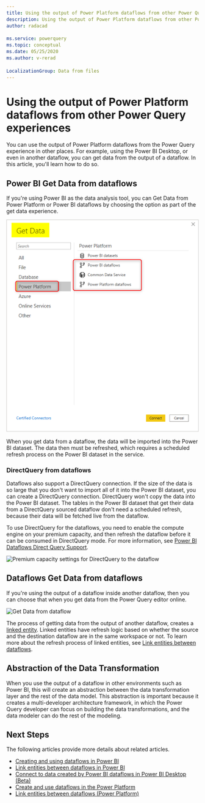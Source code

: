 ```yaml
---
title: Using the output of Power Platform dataflows from other Power Query experiences
description: Using the output of Power Platform dataflows from other Power Query experiences
author: radacad

ms.service: powerquery
ms.topic: conceptual
ms.date: 05/25/2020
ms.author: v-rerad

LocalizationGroup: Data from files
---
```


# Using the output of Power Platform dataflows from other Power Query experiences

You can use the output of Power Platform dataflows from the Power Query experience in other places. For example, using the Power BI Desktop, or even in another dataflow, you can get data from the output of a dataflow. In this article, you'll learn how to do so.

## Power BI Get Data from dataflows

If you're using Power BI as the data analysis tool, you can Get Data from Power Platform or Power BI dataflows by choosing the option as part of the get data experience.

![Get Data from Power BI Desktop](media/GetDatafromDataflow.png)

When you get data from a dataflow, the data will be imported into the Power BI dataset. The data then must be refreshed, which requires a scheduled refresh process on the Power BI dataset in the service.

### DirectQuery from dataflows

Dataflows also support a DirectQuery connection. If the size of the data is so large that you don't want to import all of it into the Power BI dataset, you can create a DirectQuery connection. DirectQuery won't copy the data into the Power BI dataset. The tables in the Power BI dataset that get their data from a DirectQuery sourced dataflow don't need a scheduled refresh, because their data will be fetched live from the dataflow.

To use DirectQuery for the dataflows, you need to enable the compute engine on your premium capacity, and then refresh the dataflow before it can be consumed in DirectQuery mode. For more information, see [Power BI Dataflows Direct Query Support](https://powerbi.microsoft.com/blog/power-bi-dataflows-direct-query-support/).

![Premium capacity settings for DirectQuery to the dataflow](https://docs.microsoft.com/power-bi/transform-model/media/service-dataflows-enhanced-compute-engine/enhanced-compute-engine-01.png)

## Dataflows Get Data from dataflows

If you're using the output of a dataflow inside another dataflow, then you can choose that when you get data from the Power Query editor online.

![Get Data from dataflow](https://docs.microsoft.com/data-integration/dataflows/media/dataflows-linked-entities/linked-entities-03.png)

The process of getting data from the output of another dataflow, creates a [linked entity](https://docs.microsoft.com/data-integration/dataflows/dataflows-linked-entities). Linked entities have refresh logic based on whether the source and the destination dataflow are in the same workspace or not. To learn more about the refresh process of linked entities, see [Link entities between dataflows](https://docs.microsoft.com/data-integration/dataflows/dataflows-linked-entities).

## Abstraction of the Data Transformation

When you use the output of a dataflow in other environments such as Power BI, this will create an abstraction between the data transformation layer and the rest of the data model. This abstraction is important because it creates a multi-developer architecture framework, in which the Power Query developer can focus on building the data transformations, and the data modeler can do the rest of the modeling.

## Next Steps

The following articles provide more details about related articles.

- [Creating and using dataflows in Power BI](https://docs.microsoft.com/power-bi/service-dataflows-create-use)
- [Link entities between dataflows in Power BI](https://docs.microsoft.com/power-bi/service-dataflows-linked-entities)
- [Connect to data created by Power BI dataflows in Power BI Desktop (Beta)](https://docs.microsoft.com/power-bi/desktop-connect-dataflows)
- [Create and use dataflows in the Power Platform](https://docs.microsoft.com/data-integration/dataflows/dataflows-integration-overview)
- [Link entities between dataflows (Power Platform)](https://docs.microsoft.com/data-integration/dataflows/dataflows-linked-entities)

